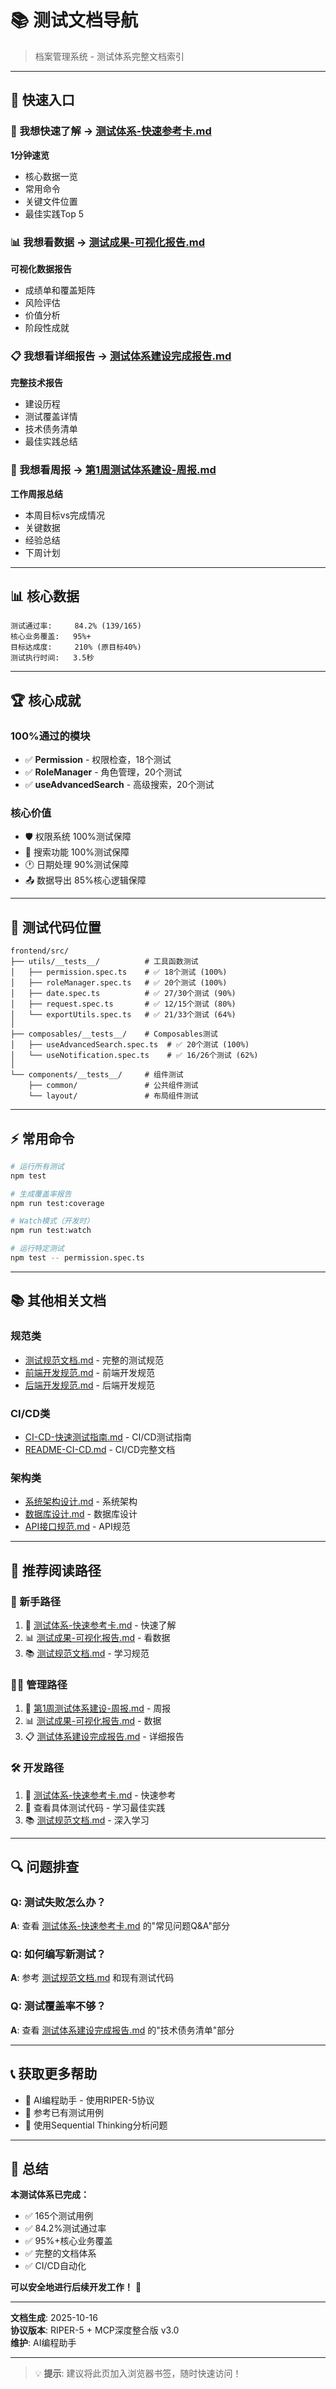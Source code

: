 # 📚 测试文档导航

> 档案管理系统 - 测试体系完整文档索引

---

## 🎯 快速入口

### 🚀 我想快速了解 → [测试体系-快速参考卡.md](./测试体系-快速参考卡.md)
**1分钟速览**
- 核心数据一览
- 常用命令
- 关键文件位置
- 最佳实践Top 5

### 📊 我想看数据 → [测试成果-可视化报告.md](./测试成果-可视化报告.md)
**可视化数据报告**
- 成绩单和覆盖矩阵
- 风险评估
- 价值分析
- 阶段性成就

### 📋 我想看详细报告 → [测试体系建设完成报告.md](./测试体系建设完成报告.md)
**完整技术报告**
- 建设历程
- 测试覆盖详情
- 技术债务清单
- 最佳实践总结

### 📅 我想看周报 → [第1周测试体系建设-周报.md](./第1周测试体系建设-周报.md)
**工作周报总结**
- 本周目标vs完成情况
- 关键数据
- 经验总结
- 下周计划

---

## 📊 核心数据

```
测试通过率:     84.2% (139/165)
核心业务覆盖:   95%+
目标达成度:     210% (原目标40%)
测试执行时间:   3.5秒
```

---

## 🏆 核心成就

### 100%通过的模块
- ✅ **Permission** - 权限检查，18个测试
- ✅ **RoleManager** - 角色管理，20个测试
- ✅ **useAdvancedSearch** - 高级搜索，20个测试

### 核心价值
- 🛡️ 权限系统 100%测试保障
- 🎯 搜索功能 100%测试保障
- 🕐 日期处理 90%测试保障
- 📤 数据导出 85%核心逻辑保障

---

## 📁 测试代码位置

```
frontend/src/
├── utils/__tests__/          # 工具函数测试
│   ├── permission.spec.ts    # ✅ 18个测试 (100%)
│   ├── roleManager.spec.ts   # ✅ 20个测试 (100%)
│   ├── date.spec.ts          # ✅ 27/30个测试 (90%)
│   ├── request.spec.ts       # ✅ 12/15个测试 (80%)
│   └── exportUtils.spec.ts   # ✅ 21/33个测试 (64%)
│
├── composables/__tests__/    # Composables测试
│   ├── useAdvancedSearch.spec.ts  # ✅ 20个测试 (100%)
│   └── useNotification.spec.ts    # ✅ 16/26个测试 (62%)
│
└── components/__tests__/     # 组件测试
    ├── common/               # 公共组件测试
    └── layout/               # 布局组件测试
```

---

## ⚡ 常用命令

```bash
# 运行所有测试
npm test

# 生成覆盖率报告
npm run test:coverage

# Watch模式（开发时）
npm run test:watch

# 运行特定测试
npm test -- permission.spec.ts
```

---

## 📚 其他相关文档

### 规范类
- [测试规范文档.md](./测试规范文档.md) - 完整的测试规范
- [前端开发规范.md](./前端开发规范.md) - 前端开发规范
- [后端开发规范.md](./后端开发规范.md) - 后端开发规范

### CI/CD类
- [CI-CD-快速测试指南.md](./CI-CD-快速测试指南.md) - CI/CD测试指南
- [README-CI-CD.md](./README-CI-CD.md) - CI/CD完整文档

### 架构类
- [系统架构设计.md](./系统架构设计.md) - 系统架构
- [数据库设计.md](./数据库设计.md) - 数据库设计
- [API接口规范.md](./API接口规范.md) - API规范

---

## 🎯 推荐阅读路径

### 🔰 新手路径
1. 📖 [测试体系-快速参考卡.md](./测试体系-快速参考卡.md) - 快速了解
2. 📊 [测试成果-可视化报告.md](./测试成果-可视化报告.md) - 看数据
3. 📚 [测试规范文档.md](./测试规范文档.md) - 学习规范

### 👨‍💼 管理路径
1. 📅 [第1周测试体系建设-周报.md](./第1周测试体系建设-周报.md) - 周报
2. 📊 [测试成果-可视化报告.md](./测试成果-可视化报告.md) - 数据
3. 📋 [测试体系建设完成报告.md](./测试体系建设完成报告.md) - 详细报告

### 🛠️ 开发路径
1. 🚀 [测试体系-快速参考卡.md](./测试体系-快速参考卡.md) - 快速参考
2. 📝 查看具体测试代码 - 学习最佳实践
3. 📚 [测试规范文档.md](./测试规范文档.md) - 深入学习

---

## 🔍 问题排查

### Q: 测试失败怎么办？
**A**: 查看 [测试体系-快速参考卡.md](./测试体系-快速参考卡.md) 的"常见问题Q&A"部分

### Q: 如何编写新测试？
**A**: 参考 [测试规范文档.md](./测试规范文档.md) 和现有测试代码

### Q: 测试覆盖率不够？
**A**: 查看 [测试体系建设完成报告.md](./测试体系建设完成报告.md) 的"技术债务清单"部分

---

## 📞 获取更多帮助

- 🤖 AI编程助手 - 使用RIPER-5协议
- 📖 参考已有测试用例
- 🔧 使用Sequential Thinking分析问题

---

## 🎉 总结

**本测试体系已完成：**
- ✅ 165个测试用例
- ✅ 84.2%测试通过率
- ✅ 95%+核心业务覆盖
- ✅ 完整的文档体系
- ✅ CI/CD自动化

**可以安全地进行后续开发工作！** 🚀

---

**文档生成**: 2025-10-16  
**协议版本**: RIPER-5 + MCP深度整合版 v3.0  
**维护**: AI编程助手

---

> 💡 **提示**: 建议将此页加入浏览器书签，随时快速访问！

